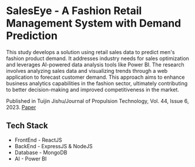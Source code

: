 # SalesEye - A Fashion Retail Management System with Demand Prediction


This study develops a solution using retail sales data to predict men's fashion product demand. It addresses industry needs for sales optimization and leverages AI-powered data analysis tools like Power BI. The research involves analyzing sales data and visualizing trends through a web application to forecast customer demand. This approach aims to enhance business analytics capabilities in the fashion sector, ultimately contributing to better decision-making and improved competitiveness in the market.

Published in Tuijin Jishu/Journal of Propulsion Technology, Vol. 44, Issue 6, 2023. [Paper](https://propulsiontechjournal.com/index.php/journal/article/view/3051)

## Tech Stack
* FrontEnd - ReactJS
* BackEnd - ExpressJS & NodeJS
* Database - MongoDB
* AI - Power BI
